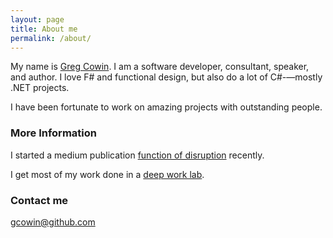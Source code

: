 ```yaml
---
layout: page
title: About me
permalink: /about/
---
```


My name is [Greg Cowin](https://about.me.gc). I am a software developer, consultant, speaker, and author. I love F# and functional design, but also do a lot of C#-—mostly .NET projects.

I have been fortunate to work on amazing projects with outstanding people.

### More Information
I started a medium publication [function of disruption](https://www.medium.com/fnDisruption) recently.
 
I get most of my work done in a [deep work lab](https://bit.ly/DeepWorkLab). 
### Contact me

[gcowin@github.com](mailto:gcowin@github.com)